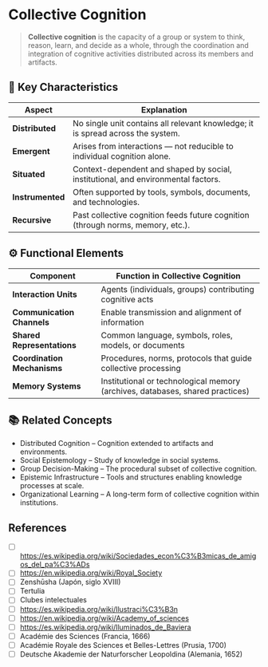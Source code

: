 # Collective Cognition

> **Collective cognition** is the capacity of a group or system to think, reason, learn, and decide as a whole, through the coordination and integration of cognitive activities distributed across its members and artifacts.

## 🧩 Key Characteristics

| **Aspect**       | **Explanation**                                                                   |
| ---------------- | --------------------------------------------------------------------------------- |
| **Distributed**  | No single unit contains all relevant knowledge; it is spread across the system.   |
| **Emergent**     | Arises from interactions — not reducible to individual cognition alone.           |
| **Situated**     | Context-dependent and shaped by social, institutional, and environmental factors. |
| **Instrumented** | Often supported by tools, symbols, documents, and technologies.                   |
| **Recursive**    | Past collective cognition feeds future cognition (through norms, memory, etc.).   |

## ⚙️ Functional Elements

| **Component**               | **Function in Collective Cognition**                                          |
| --------------------------- | ----------------------------------------------------------------------------- |
| **Interaction Units**       | Agents (individuals, groups) contributing cognitive acts                      |
| **Communication Channels**  | Enable transmission and alignment of information                              |
| **Shared Representations**  | Common language, symbols, roles, models, or documents                         |
| **Coordination Mechanisms** | Procedures, norms, protocols that guide collective processing                 |
| **Memory Systems**          | Institutional or technological memory (archives, databases, shared practices) |

## 📚 Related Concepts

- Distributed Cognition – Cognition extended to artifacts and environments.
- Social Epistemology – Study of knowledge in social systems.
- Group Decision-Making – The procedural subset of collective cognition.
- Epistemic Infrastructure – Tools and structures enabling knowledge processes at scale.
- Organizational Learning – A long-term form of collective cognition within institutions.

## References

- [ ]  https://es.wikipedia.org/wiki/Sociedades_econ%C3%B3micas_de_amigos_del_pa%C3%ADs
- [ ]  https://en.wikipedia.org/wiki/Royal_Society
- [ ]  Zenshūsha (Japón, siglo XVIII)
- [ ]  Tertulia
- [ ]  Clubes intelectuales
- [ ]  https://es.wikipedia.org/wiki/Ilustraci%C3%B3n
- [ ]  https://en.wikipedia.org/wiki/Academy_of_sciences
- [ ]  https://es.wikipedia.org/wiki/Iluminados_de_Baviera
- [ ]  Académie des Sciences (Francia, 1666)
- [ ]  Académie Royale des Sciences et Belles-Lettres (Prusia, 1700)
- [ ]  Deutsche Akademie der Naturforscher Leopoldina (Alemania, 1652)
